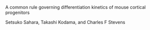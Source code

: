A common rule governing differentiation kinetics of mouse cortical progenitors

Setsuko Sahara, Takashi Kodama, and Charles F Stevens

